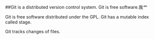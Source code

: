 ##Git is a distributed version control system.
Git is free software.我艹

Git is free software distributed under the GPL.
Git has a mutable index called stage.

Git tracks changes of files.